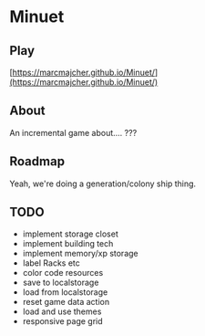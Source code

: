 # Minuet 

## Play

[https://marcmajcher.github.io/Minuet/](https://marcmajcher.github.io/Minuet/)

## About

An incremental game about.... ???

## Roadmap

Yeah, we're doing a generation/colony ship thing.

## TODO

* implement storage closet
* implement building tech
* implement memory/xp storage
* label Racks etc
* color code resources
* save to localstorage
* load from localstorage
* reset game data action
* load and use themes
* responsive page grid



